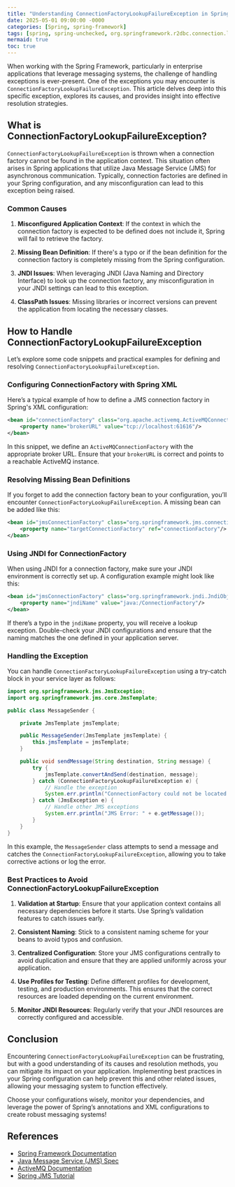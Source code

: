 ```yaml
---
title: "Understanding ConnectionFactoryLookupFailureException in Spring Framework"
date: 2025-05-01 09:00:00 -0000
categories: [Spring, spring-framework]
tags: [spring, spring-unchecked, org.springframework.r2dbc.connection.lookup]
mermaid: true
toc: true
---
```



When working with the Spring Framework, particularly in enterprise applications that leverage messaging systems, the challenge of handling exceptions is ever-present. One of the exceptions you may encounter is `ConnectionFactoryLookupFailureException`. This article delves deep into this specific exception, explores its causes, and provides insight into effective resolution strategies.

## What is ConnectionFactoryLookupFailureException?

`ConnectionFactoryLookupFailureException` is thrown when a connection factory cannot be found in the application context. This situation often arises in Spring applications that utilize Java Message Service (JMS) for asynchronous communication. Typically, connection factories are defined in your Spring configuration, and any misconfiguration can lead to this exception being raised.

### Common Causes

1. **Misconfigured Application Context**: If the context in which the connection factory is expected to be defined does not include it, Spring will fail to retrieve the factory.
   
2. **Missing Bean Definition**: If there's a typo or if the bean definition for the connection factory is completely missing from the Spring configuration.

3. **JNDI Issues**: When leveraging JNDI (Java Naming and Directory Interface) to look up the connection factory, any misconfiguration in your JNDI settings can lead to this exception.

4. **ClassPath Issues**: Missing libraries or incorrect versions can prevent the application from locating the necessary classes.

## How to Handle ConnectionFactoryLookupFailureException

Let’s explore some code snippets and practical examples for defining and resolving `ConnectionFactoryLookupFailureException`.

### Configuring ConnectionFactory with Spring XML

Here’s a typical example of how to define a JMS connection factory in Spring's XML configuration:

```xml
<bean id="connectionFactory" class="org.apache.activemq.ActiveMQConnectionFactory">
    <property name="brokerURL" value="tcp://localhost:61616"/>
</bean>
```

In this snippet, we define an `ActiveMQConnectionFactory` with the appropriate broker URL. Ensure that your `brokerURL` is correct and points to a reachable ActiveMQ instance.

### Resolving Missing Bean Definitions

If you forget to add the connection factory bean to your configuration, you’ll encounter `ConnectionFactoryLookupFailureException`. A missing bean can be added like this:

```xml
<bean id="jmsConnectionFactory" class="org.springframework.jms.connection.CachingConnectionFactory">
    <property name="targetConnectionFactory" ref="connectionFactory"/>
</bean>
```

### Using JNDI for ConnectionFactory

When using JNDI for a connection factory, make sure your JNDI environment is correctly set up. A configuration example might look like this:

```xml
<bean id="jmsConnectionFactory" class="org.springframework.jndi.JndiObjectFactoryBean">
    <property name="jndiName" value="java:/ConnectionFactory"/>
</bean>
```

If there’s a typo in the `jndiName` property, you will receive a lookup exception. Double-check your JNDI configurations and ensure that the naming matches the one defined in your application server.

### Handling the Exception

You can handle `ConnectionFactoryLookupFailureException` using a try-catch block in your service layer as follows:

```java
import org.springframework.jms.JmsException;
import org.springframework.jms.core.JmsTemplate;

public class MessageSender {

    private JmsTemplate jmsTemplate;

    public MessageSender(JmsTemplate jmsTemplate) {
        this.jmsTemplate = jmsTemplate;
    }

    public void sendMessage(String destination, String message) {
        try {
            jmsTemplate.convertAndSend(destination, message);
        } catch (ConnectionFactoryLookupFailureException e) {
            // Handle the exception
            System.err.println("ConnectionFactory could not be located: " + e.getMessage());
        } catch (JmsException e) {
            // Handle other JMS exceptions
            System.err.println("JMS Error: " + e.getMessage());
        }
    }
}
```

In this example, the `MessageSender` class attempts to send a message and catches the `ConnectionFactoryLookupFailureException`, allowing you to take corrective actions or log the error.

### Best Practices to Avoid ConnectionFactoryLookupFailureException

1. **Validation at Startup**: Ensure that your application context contains all necessary dependencies before it starts. Use Spring’s validation features to catch issues early.
   
2. **Consistent Naming**: Stick to a consistent naming scheme for your beans to avoid typos and confusion.

3. **Centralized Configuration**: Store your JMS configurations centrally to avoid duplication and ensure that they are applied uniformly across your application.

4. **Use Profiles for Testing**: Define different profiles for development, testing, and production environments. This ensures that the correct resources are loaded depending on the current environment.

5. **Monitor JNDI Resources**: Regularly verify that your JNDI resources are correctly configured and accessible.

## Conclusion

Encountering `ConnectionFactoryLookupFailureException` can be frustrating, but with a good understanding of its causes and resolution methods, you can mitigate its impact on your application. Implementing best practices in your Spring configuration can help prevent this and other related issues, allowing your messaging system to function effectively.

Choose your configurations wisely, monitor your dependencies, and leverage the power of Spring’s annotations and XML configurations to create robust messaging systems!

## References

- [Spring Framework Documentation](https://docs.spring.io/spring-framework/docs/current/reference/html/)
- [Java Message Service (JMS) Spec](https://docs.oracle.com/javaee/7/api/javax/jms/package-summary.html)
- [ActiveMQ Documentation](http://activemq.apache.org/)
- [Spring JMS Tutorial](https://spring.io/guides/gs/messaging-jms/)